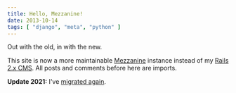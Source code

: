 ```yaml
---
title: Hello, Mezzanine!
date: 2013-10-14
tags: [ "django", "meta", "python" ]
---
```


Out with the old, in with the new.

<!--more-->

This site is now a more maintainable [Mezzanine](http://mezzanine.jupo.org/) instance instead of my [Rails 2.x CMS](https://chris.boyle.name/projects/cbn). All posts and comments before here are imports.

**Update 2021:** I've [migrated again](/blog/2021/04/hello-hugo).
